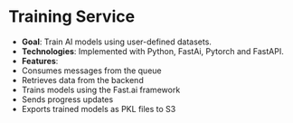 # Training Service



- **Goal**: Train AI models using user-defined datasets.
- **Technologies**: Implemented with Python, FastAi, Pytorch and FastAPI.
- **Features**:
- Consumes messages from the queue
- Retrieves data from the backend
- Trains models using the Fast.ai framework
- Sends progress updates
- Exports trained models as PKL files to S3

